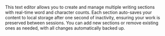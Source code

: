 This text editor allows you to create and manage multiple writing sections with real-time word and character counts. Each section auto-saves your content to local storage after one second of inactivity, ensuring your work is preserved between sessions. You can add new sections or remove existing ones as needed, with all changes automatically backed up.

<!-- Generated from commit: cb33238bc7a9029e6453052184287dc8b1679f92 -->